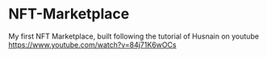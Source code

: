 # NFT-Marketplace
My first NFT Marketplace, built following the tutorial of Husnain on youtube https://www.youtube.com/watch?v=84j71K6wOCs

